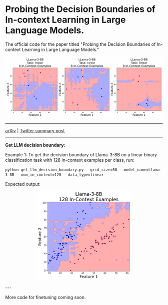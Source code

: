 # Probing the Decision Boundaries of In-context Learning in Large Language Models.

The official code for the paper titled "Probing the Decision Boundaries of In-context Learning in Large Language Models."

<p align="center">
  <img src="https://github.com/siyan-zhao/ICL_decision_boundary/raw/main/incontext_num.gif" alt="In-context Learning GIF" width="760">
</p>

---

[arXiv](https://arxiv.org/abs/2406.11233) | [Twitter summary post](https://x.com/siyan_zhao/status/1805277462890492321)

---
**Get LLM decision boundary:**

Example 1: To get the decision boundary of Llama-3-8B on a linear binary classification task with 128 in-context examples per class, run:
```
python get_llm_decision_boundary.py --grid_size=50 --model_name=Llama-3-8B --num_in_context=128 --data_type=linear

```

Expected output:
<p align="center">
<img src="https://github.com/siyan-zhao/ICL_decision_boundary/blob/main/Llama-3-8B_128incontext.png" alt="Expected Output" width="300">
  </p>
---

More code for finetuning coming soon.

